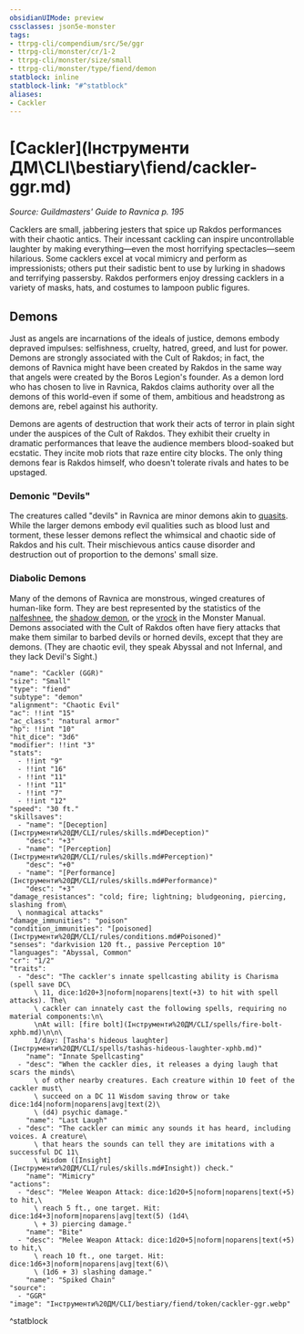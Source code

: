 ```yaml
---
obsidianUIMode: preview
cssclasses: json5e-monster
tags:
- ttrpg-cli/compendium/src/5e/ggr
- ttrpg-cli/monster/cr/1-2
- ttrpg-cli/monster/size/small
- ttrpg-cli/monster/type/fiend/demon
statblock: inline
statblock-link: "#^statblock"
aliases:
- Cackler
---
```

# [Cackler](Інструменти ДМ\CLI\bestiary\fiend/cackler-ggr.md)
*Source: Guildmasters' Guide to Ravnica p. 195*  

Cacklers are small, jabbering jesters that spice up Rakdos performances with their chaotic antics. Their incessant cackling can inspire uncontrollable laughter by making everything—even the most horrifying spectacles—seem hilarious. Some cacklers excel at vocal mimicry and perform as impressionists; others put their sadistic bent to use by lurking in shadows and terrifying passersby. Rakdos performers enjoy dressing cacklers in a variety of masks, hats, and costumes to lampoon public figures.

## Demons

Just as angels are incarnations of the ideals of justice, demons embody depraved impulses: selfishness, cruelty, hatred, greed, and lust for power. Demons are strongly associated with the Cult of Rakdos; in fact, the demons of Ravnica might have been created by Rakdos in the same way that angels were created by the Boros Legion's founder. As a demon lord who has chosen to live in Ravnica, Rakdos claims authority over all the demons of this world-even if some of them, ambitious and headstrong as demons are, rebel against his authority.

Demons are agents of destruction that work their acts of terror in plain sight under the auspices of the Cult of Rakdos. They exhibit their cruelty in dramatic performances that leave the audience members blood-soaked but ecstatic. They incite mob riots that raze entire city blocks. The only thing demons fear is Rakdos himself, who doesn't tolerate rivals and hates to be upstaged.

### Demonic "Devils"

The creatures called "devils" in Ravnica are minor demons akin to [quasits](Інструменти%20ДМ/CLI/bestiary/fiend/quasit-xmm.md). While the larger demons embody evil qualities such as blood lust and torment, these lesser demons reflect the whimsical and chaotic side of Rakdos and his cult. Their mischievous antics cause disorder and destruction out of proportion to the demons' small size.

### Diabolic Demons

Many of the demons of Ravnica are monstrous, winged creatures of human-like form. They are best represented by the statistics of the [nalfeshnee](Інструменти%20ДМ/CLI/bestiary/fiend/nalfeshnee-xmm.md), the [shadow demon](Інструменти%20ДМ/CLI/bestiary/fiend/shadow-demon-xmm.md), or the [vrock](Інструменти%20ДМ/CLI/bestiary/fiend/vrock-xmm.md) in the Monster Manual. Demons associated with the Cult of Rakdos often have fiery attacks that make them similar to barbed devils or horned devils, except that they are demons. (They are chaotic evil, they speak Abyssal and not Infernal, and they lack Devil's Sight.)

```statblock
"name": "Cackler (GGR)"
"size": "Small"
"type": "fiend"
"subtype": "demon"
"alignment": "Chaotic Evil"
"ac": !!int "15"
"ac_class": "natural armor"
"hp": !!int "10"
"hit_dice": "3d6"
"modifier": !!int "3"
"stats":
  - !!int "9"
  - !!int "16"
  - !!int "11"
  - !!int "11"
  - !!int "7"
  - !!int "12"
"speed": "30 ft."
"skillsaves":
  - "name": "[Deception](Інструменти%20ДМ/CLI/rules/skills.md#Deception)"
    "desc": "+3"
  - "name": "[Perception](Інструменти%20ДМ/CLI/rules/skills.md#Perception)"
    "desc": "+0"
  - "name": "[Performance](Інструменти%20ДМ/CLI/rules/skills.md#Performance)"
    "desc": "+3"
"damage_resistances": "cold; fire; lightning; bludgeoning, piercing, slashing from\
  \ nonmagical attacks"
"damage_immunities": "poison"
"condition_immunities": "[poisoned](Інструменти%20ДМ/CLI/rules/conditions.md#Poisoned)"
"senses": "darkvision 120 ft., passive Perception 10"
"languages": "Abyssal, Common"
"cr": "1/2"
"traits":
  - "desc": "The cackler's innate spellcasting ability is Charisma (spell save DC\
      \ 11, dice:1d20+3|noform|noparens|text(+3) to hit with spell attacks). The\
      \ cackler can innately cast the following spells, requiring no material components:\n\
      \nAt will: [fire bolt](Інструменти%20ДМ/CLI/spells/fire-bolt-xphb.md)\n\n\
      1/day: [Tasha's hideous laughter](Інструменти%20ДМ/CLI/spells/tashas-hideous-laughter-xphb.md)"
    "name": "Innate Spellcasting"
  - "desc": "When the cackler dies, it releases a dying laugh that scars the minds\
      \ of other nearby creatures. Each creature within 10 feet of the cackler must\
      \ succeed on a DC 11 Wisdom saving throw or take dice:1d4|noform|noparens|avg|text(2)\
      \ (d4) psychic damage."
    "name": "Last Laugh"
  - "desc": "The cackler can mimic any sounds it has heard, including voices. A creature\
      \ that hears the sounds can tell they are imitations with a successful DC 11\
      \ Wisdom ([Insight](Інструменти%20ДМ/CLI/rules/skills.md#Insight)) check."
    "name": "Mimicry"
"actions":
  - "desc": "Melee Weapon Attack: dice:1d20+5|noform|noparens|text(+5) to hit,\
      \ reach 5 ft., one target. Hit: dice:1d4+3|noform|noparens|avg|text(5) (1d4\
      \ + 3) piercing damage."
    "name": "Bite"
  - "desc": "Melee Weapon Attack: dice:1d20+5|noform|noparens|text(+5) to hit,\
      \ reach 10 ft., one target. Hit: dice:1d6+3|noform|noparens|avg|text(6)\
      \ (1d6 + 3) slashing damage."
    "name": "Spiked Chain"
"source":
  - "GGR"
"image": "Інструменти%20ДМ/CLI/bestiary/fiend/token/cackler-ggr.webp"
```
^statblock